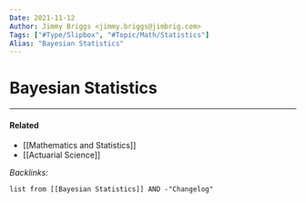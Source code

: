 ```yaml
---
Date: 2021-11-12
Author: Jimmy Briggs <jimmy.briggs@jimbrig.com>
Tags: ["#Type/Slipbox", "#Topic/Math/Statistics"]
Alias: "Bayesian Statistics"
---
```


# Bayesian Statistics

***

#### Related

- [[Mathematics and Statistics]]
- [[Actuarial Science]]

*Backlinks:*

```dataview
list from [[Bayesian Statistics]] AND -"Changelog"
```